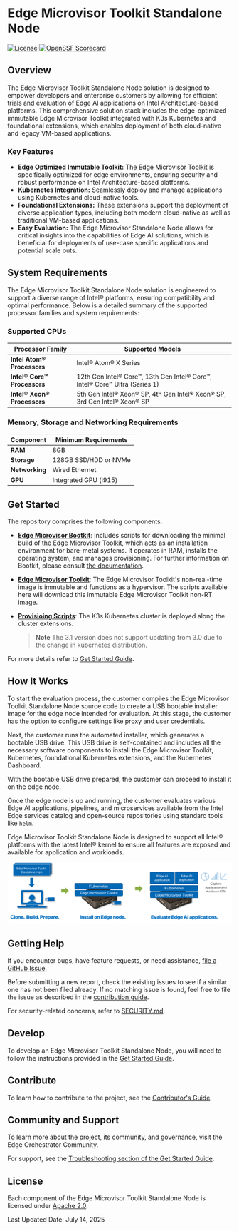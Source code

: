 # Edge Microvisor Toolkit Standalone Node

[![License](https://img.shields.io/badge/License-Apache%202.0-blue.svg)](https://opensource.org/licenses/Apache-2.0)
[![OpenSSF Scorecard](https://api.scorecard.dev/projects/github.com/open-edge-platform/edge-microvisor-toolkit-standalone-node/badge)](https://scorecard.dev/viewer/?uri=github.com/open-edge-platform/edge-microvisor-toolkit-standalone-node)

## Overview

The Edge Microvisor Toolkit Standalone Node solution is designed to empower developers and
enterprise customers by allowing for efficient trials and evaluation of Edge AI applications
on Intel Architecture-based platforms. This comprehensive solution stack includes the
edge-optimized immutable Edge Microvisor Toolkit integrated with K3s Kubernetes and foundational
extensions, which enables deployment of both cloud-native and legacy VM-based applications.

### Key Features

- **Edge Optimized Immutable Toolkit:** The Edge Microvisor Toolkit is specifically optimized
  for edge environments, ensuring security and robust performance on Intel Architecture-based
  platforms.
- **Kubernetes Integration:** Seamlessly deploy and manage applications using Kubernetes and
  cloud-native tools.
- **Foundational Extensions:** These extensions support the deployment of diverse application
  types, including both modern cloud-native as well as traditional VM-based applications.
- **Easy Evaluation:** The Edge Microvisor Standalone Node allows for critical insights into
  the capabilities of Edge AI solutions, which is beneficial for deployments of
  use-case specific applications and potential scale outs.


## System Requirements

The Edge Microvisor Toolkit Standalone Node solution is engineered to support a diverse
range of Intel® platforms, ensuring compatibility and optimal performance. Below is a
detailed summary of the supported processor families and system requirements:

### Supported CPUs

| Processor Family            | Supported Models                                                                |
|-----------------------------|---------------------------------------------------------------------------------|
| **Intel Atom® Processors**  | Intel® Atom® X Series                                                           |
| **Intel® Core™ Processors** | 12th Gen Intel® Core™, 13th Gen Intel® Core™, Intel® Core™ Ultra (Series 1)     |
| **Intel® Xeon® Processors** | 5th Gen Intel® Xeon® SP, 4th Gen Intel® Xeon® SP, 3rd Gen Intel® Xeon® SP       |


### Memory, Storage and Networking Requirements

| Component      | Minimum Requirements           |
|----------------|--------------------------------|
| **RAM**        | 8GB                            |
| **Storage**    | 128GB SSD/HDD or NVMe          |
| **Networking** | Wired Ethernet                 |
| **GPU**        | Integrated GPU (i915)          |

## Get Started

The repository comprises the following components.

- [**Edge Microvisor Bootkit**](standalone-node/emt_uos): Includes scripts for downloading the minimal
  build of the Edge Microvisor Toolkit, which acts as an installation environment for bare-metal systems.
  It operates in RAM, installs the operating system, and manages provisioning.
  For further information on Bootkit, please consult
  [the documentation](https://github.com/open-edge-platform/edge-microvisor-toolkit/blob/3.0/docs/developer-guide/emt-bootkit.md).

- [**Edge Microvisor Toolkit**](standalone-node/host_os/): The Edge Microvisor Toolkit's non-real-time
  image is immutable and functions as a hypervisor. The scripts available here will download this
  immutable Edge Microvisor Toolkit non-RT image.

- [**Provisioing Scripts**](standalone-node/provisiong_scripts): The K3s Kubernetes cluster
  is deployed along the cluster extensions.

  > **Note** The 3.1 version does not support updating from 3.0 due to the change in
    kubernetes distribution.

For more details refer to [Get Started Guide](standalone-node/docs/user-guide/get-started-guide.md).

## How It Works

To start the evaluation process, the customer compiles the Edge Microvisor Toolkit Standalone
Node source code to create a USB bootable installer image for the edge node intended for evaluation.
At this stage, the customer has the option to configure settings like proxy and user credentials.

Next, the customer runs the automated installer, which generates a bootable USB drive. This USB
drive is self-contained and includes all the necessary software components to install the
Edge Microvisor Toolkit, Kubernetes, foundational Kubernetes extensions, and the Kubernetes Dashboard.

With the bootable USB drive prepared, the customer can proceed to install it on the edge node.

Once the edge node is up and running, the customer evaluates various Edge AI applications,
pipelines, and microservices available from the Intel Edge services catalog and open-source
repositories using standard tools like `helm`.

Edge Microvisor Toolkit Standalone Node is designed to support all Intel® platforms with the
latest Intel® kernel to ensure all features are exposed and available for application and workloads.

![How it works](standalone-node/images/howitworks.png)

## Getting Help

If you encounter bugs, have feature requests, or need assistance,
[file a GitHub Issue](https://github.com/open-edge-platform/edge-microvisor-toolkit-standalone-node/issues).

Before submitting a new report, check the existing issues to see if a similar one has not
been filed already. If no matching issue is found, feel free to file the issue as described
in the [contribution guide](./standalone-node/docs/contribution.md).

For security-related concerns, refer to [SECURITY.md](./SECURITY.md).

## Develop

To develop an Edge Microvisor Toolkit Standalone Node, you will need to follow the instructions
provided in the [Get Started Guide](standalone-node/docs/user-guide/get-started-guide.md).

## Contribute

To learn how to contribute to the project, see the [Contributor's Guide](standalone-node/docs/contribution.md).

## Community and Support

To learn more about the project, its community, and governance, visit the Edge Orchestrator Community.

For support, see the [Troubleshooting section of the Get Started Guide](standalone-node/docs/user-guide/Get-Started-Guide.md#troubleshooting).

## License

Each component of the Edge Microvisor Toolkit Standalone Node is licensed under [Apache 2.0][apache-license].

Last Updated Date: July 14, 2025

[apache-license]: https://www.apache.org/licenses/LICENSE-2.0

